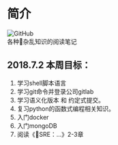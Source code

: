 # 简介

![GitHub](https://avatars2.githubusercontent.com/u/3265208?v=3&s=100 )
<br>
各种杂乱知识的阅读笔记
<br>

## 2018.7.2 本周目标：
1. 学习shell脚本语言 
2. 学习git命令并登录公司gitlab
3. 学习语义化版本 和 约定式提交。
5. 复习python的函数式编程相关知识。
6. 入门docker
7. 入门mongoDB
8. 阅读《SRE：...》2-3章
